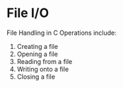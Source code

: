 # File I/O

File Handling in C
Operations include:
1. Creating a file
2. Opening a file
3. Reading from a file
4. Writing onto a file
5. Closing a file
